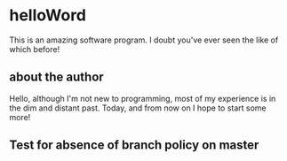 # helloWord
This is an amazing software program. I doubt you've ever seen the like of which before!
## about the author
Hello, although I'm not new to programming, most of my experience is in the dim and distant past. 
Today, and from now on I hope to start some more!

## Test for absence of branch policy on master
